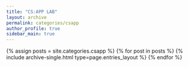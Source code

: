 ```yaml
---
title: "CS:APP LAB"
layout: archive
permalink: categories/csapp
author_profile: true
sidebar_main: true
---
```



{% assign posts = site.categories.csapp %}
{% for post in posts %} {% include archive-single.html type=page.entries_layout %} {% endfor %}